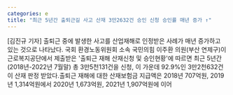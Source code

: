 ```yaml
---
categories: e
title: "최근 5년간 출퇴근길 사고 산재 3만2632건 승인 신청 승인률 매년 증가 ↑"
---
```

[김진규 기자] 출퇴근 중에 발생한 사고를 산업재해로 인정받은 사례가 매년 증가하고 있는 것으로 나타났다. 국회 환경노동위원회 소속 국민의힘 이주환 의원(부산 연제구)이 근로복지공단에서 제출받은 &#39;출퇴근 재해 산재신청 및 승인현황&#39;에 따르면 최근 5년간(2018년-2022년 7월말) 총 3만5천131건을 신청, 이 가운데 92.9%인 3만2천632건이 산재 판정 받았다.출퇴근 재해에 대한 산재보험금 지급액은 2018년 707억원, 2019년 1,314억원에서 2020년 1,673억원, 2021년 1,907억원에 이어